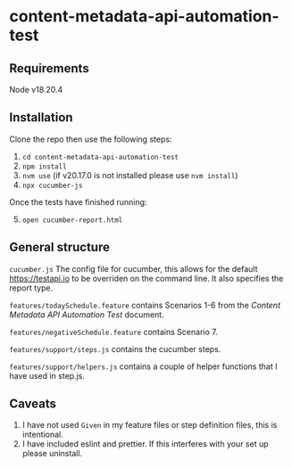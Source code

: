 # content-metadata-api-automation-test
## Requirements
Node v18.20.4
## Installation
Clone the repo then use the following steps:
1. `cd content-metadata-api-automation-test`
2. `npm install`
3. `nvm use` (if v20.17.0 is not installed please use `nvm install`)
4. `npx cucumber-js`

Once the tests have finished running:

5. `open cucumber-report.html`

## General structure
`cucumber.js` The config file for cucumber, this allows for the default https://testapi.io to be overriden on the command line. It also specifies the report type.

`features/todaySchedule.feature` contains Scenarios 1-6 from the _Content Metadata API Automation Test_ document.

`features/negativeSchedule.feature` contains Scenario 7.

`features/support/steps.js` contains the cucumber steps.

`features/support/helpers.js` contains a couple of helper functions that I have used in step.js.

## Caveats
1. I have not used `Given` in my feature files or step definition files, this is intentional.
2. I have included eslint and prettier. If this interferes with your set up please uninstall.
